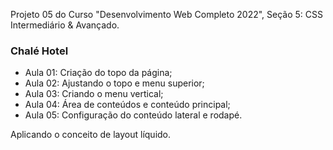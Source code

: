 Projeto 05 do Curso "Desenvolvimento Web Completo 2022", Seção 5: CSS Intermediário & Avançado.

### Chalé Hotel

- Aula 01: Criação do topo da página;
- Aula 02: Ajustando o topo e menu superior;
- Aula 03: Criando o menu vertical;
- Aula 04: Área de conteúdos e conteúdo principal;
- Aula 05: Configuração do conteúdo lateral e rodapé.

Aplicando o conceito de layout líquido.